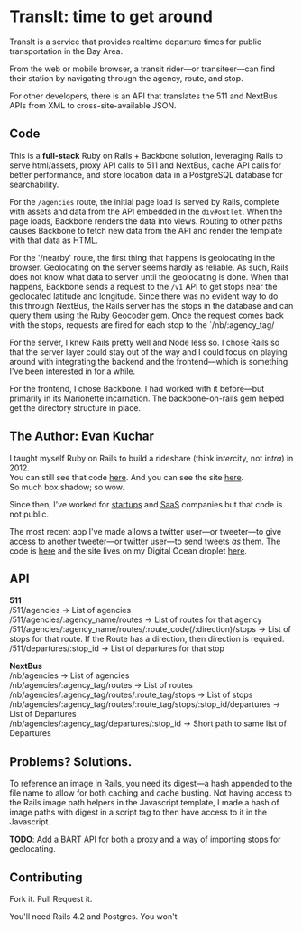 TransIt: time to get around
===========================
TransIt is a service that provides realtime departure times for public transportation in the Bay Area.

From the web or mobile browser, a transit rider—or transiteer—can find their station by navigating through the agency, route, and stop.

For other developers, there is an API that translates the 511 and NextBus APIs from XML to cross-site-available JSON.

Code
----
This is a **full-stack** Ruby on Rails + Backbone solution, leveraging Rails to serve html/assets, proxy API calls to 511 and NextBus, cache API calls for better performance, and store location data in a PostgreSQL database for searchability.

For the `/agencies` route, the initial page load is served by Rails, complete with assets and data from the API embedded in the `div#outlet`. When the page loads, Backbone renders the data into views. Routing to other paths causes Backbone to fetch new data from the API and render the template with that data as HTML.

For the '/nearby' route, the first thing that happens is geolocating in the browser. Geolocating on the server seems hardly as reliable. As such, Rails does not know what data to server until the geolocating is done. When that happens, Backbone sends a request to the `/v1` API to get stops near the geolocated latitude and longitude. Since there was no evident way to do this through NextBus, the Rails server has the stops in the database and can query them using the Ruby Geocoder gem. Once the request comes back with the stops, requests are fired for each stop to the `/nb/:agency_tag/

For the server, I knew Rails pretty well and Node less so. I chose Rails so that the server layer could stay out of the way and I could focus on playing around with integrating the backend and the frontend—which is something I've been interested in for a while.

For the frontend, I chose Backbone. I had worked with it before—but primarily in its Marionette incarnation. The backbone-on-rails gem helped get the directory structure in place.


The Author: Evan Kuchar
-----------------------
I taught myself Ruby on Rails to build a rideshare (think in*ter*city, not in*tra*) in 2012.
<br>You can still see that code [here](https://github.com/evanboho/hithr.to). And you can see the site [here](http://hithr.herokuapp.com/).
<br>So much box shadow; so wow.

Since then, I've worked for [startups](https://dabble.co) and [SaaS](http://www.granicus.com/) companies but that code is not public.

The most recent app I've made allows a twitter user—or tweeter—to give access to another tweeter—or twitter user—to send tweets *as* them.
The code is [here](https://github.com/evanboho/140x) and the site lives on my Digital Ocean droplet [here](http://140x140.net/).

API
---
**511**
<br>/511/agencies -> List of agencies
<br>/511/agencies/:agency_name/routes -> List of routes for that agency
<br>/511/agencies/:agency_name/routes/:route_code(/:direction)/stops -> List of stops for that route. If the Route has a direction, then direction is required.
<br>/511/departures/:stop_id -> List of departures for that stop


**NextBus**
<br>/nb/agencies -> List of agencies
<br>/nb/agencies/:agency_tag/routes -> List of routes
<br>/nb/agencies/:agency_tag/routes/:route_tag/stops -> List of stops
<br>/nb/agencies/:agency_tag/routes/:route_tag/stops/:stop_id/departures -> List of Departures
<br>/nb/agencies/:agency_tag/departures/:stop_id -> Short path to same list of Departures

Problems? Solutions.
--------------------
To reference an image in Rails, you need its digest—a hash appended to the file name to allow for both caching and cache busting. Not having access to the Rails image path helpers in the Javascript template, I made a hash of image paths with digest in a script tag to then have access to it in the Javascript.

**TODO**: Add a BART API for both a proxy and a way of importing stops for geolocating.

Contributing
------------
Fork it. Pull Request it.

You'll need Rails 4.2 and Postgres. You won't
